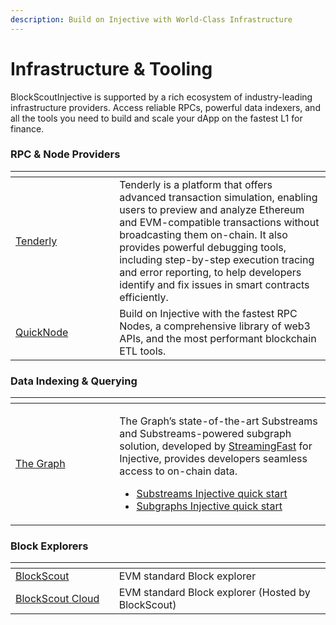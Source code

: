 ```yaml
---
description: Build on Injective with World-Class Infrastructure
---
```


# Infrastructure & Tooling

BlockScoutInjective is supported by a rich ecosystem of industry-leading infrastructure providers. Access reliable RPCs, powerful data indexers, and all the tools you need to build and scale your dApp on the fastest L1 for finance.

### RPC & Node Providers

<table data-header-hidden><thead><tr><th width="150.140625"></th><th></th></tr></thead><tbody><tr><td><a href="https://dashboard.tenderly.co/explorer/injective-testnet">Tenderly</a></td><td>Tenderly is a platform that offers advanced transaction simulation, enabling users to preview and analyze Ethereum and EVM-compatible transactions without broadcasting them on-chain. It also provides powerful debugging tools, including step-by-step execution tracing and error reporting, to help developers identify and fix issues in smart contracts efficiently.</td></tr><tr><td><a href="https://www.quicknode.com/chains/inj">QuickNode</a></td><td>Build on Injective with the fastest RPC Nodes, a comprehensive library of web3 APIs, and the most performant blockchain ETL tools.</td></tr></tbody></table>

### **Data Indexing & Querying**

<table data-header-hidden><thead><tr><th width="150.27734375"></th><th></th></tr></thead><tbody>
<tr><td><a href="https://thegraph.com/networks/injective/?subnetwork=injective-testnet">The Graph</a></td><td>
<p>
The Graph’s state-of-the-art Substreams and Substreams-powered subgraph solution, developed by <a href="https://www.streamingfast.io/">StreamingFast</a> for Injective, provides developers seamless access to on-chain data.
</p>
<ul>
<li>
<a href="https://docs.substreams.dev/tutorials/intro-to-tutorials/injective">Substreams Injective quick start</a>
</li>
<li>
<a href="https://thegraph.com/docs/en/subgraphs/quick-start/">Subgraphs Injective quick start</a>
</li>
</ul>
</tbody></table>

### Block Explorers

<table data-header-hidden><thead><tr><th width="149.71484375"></th><th></th></tr></thead><tbody><tr><td><a href="https://testnet.blockscout.injective.network/blocks">BlockScout</a></td><td>EVM standard Block explorer</td></tr><tr><td><a href="https://testnet-injective.cloud.blockscout.com">BlockScout Cloud</a></td><td>EVM standard Block explorer (Hosted by BlockScout)</td></tr></tbody></table>
